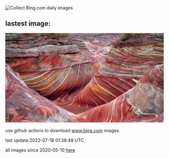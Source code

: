![Collect Bing.com daily images](https://github.com/counter2015/bing-daily-images/workflows/Collect%20Bing.com%20daily%20images/badge.svg)
## lastest image:
![](images/CoyoteButtes.jpg)

use github actions to download www.bing.com images.

last update:2022-07-18 01:38:48 UTC

all images since 2020-05-10 [here](https://github.com/counter2015/bing-daily-images/tree/master/images) 
